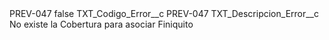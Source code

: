 <?xml version="1.0" encoding="UTF-8"?>
<CustomMetadata xmlns="http://soap.sforce.com/2006/04/metadata" xmlns:xsi="http://www.w3.org/2001/XMLSchema-instance" xmlns:xsd="http://www.w3.org/2001/XMLSchema">
    <label>PREV-047</label>
    <protected>false</protected>
    <values>
        <field>TXT_Codigo_Error__c</field>
        <value xsi:type="xsd:string">PREV-047</value>
    </values>
    <values>
        <field>TXT_Descripcion_Error__c</field>
        <value xsi:type="xsd:string">No existe la Cobertura para asociar Finiquito</value>
    </values>
</CustomMetadata>

